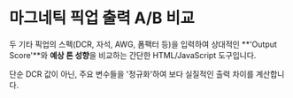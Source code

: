 # 마그네틱 픽업 출력 A/B 비교

두 기타 픽업의 스펙(DCR, 자석, AWG, 폼팩터 등)을 입력하여 상대적인 **'Output Score'**와 **예상 톤 성향**을 비교하는 간단한 HTML/JavaScript 도구입니다.

단순 DCR 값이 아닌, 주요 변수들을 '정규화'하여 보다 실질적인 출력 차이를 계산합니다.
